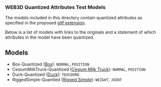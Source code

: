 ### WEB3D Quantized Attributes Test Models ###

The models included in this directory contain quantized attributes as specified in the proposed [gltf extension](https://github.com/KhronosGroup/glTF/blob/master/extensions/Vendor/WEB3D_quantized_attributes/README.md).

Below is a list of models with links to the originals and a statement of which attributes in the model have been quantized.

## Models ##

* Box-Quantized ([Box](https://github.com/KhronosGroup/glTF/tree/master/sampleModels/Box)): `NORMAL`, `POSITION`
* CesiumMilkTruck-Quantized ([Cesium Milk Truck](https://github.com/KhronosGroup/glTF/tree/master/sampleModels/CesiumMilkTruck)): `NORMAL`, `POSITION`
* Duck-Quantized ([Duck](https://github.com/KhronosGroup/glTF/tree/master/sampleModels/Duck)): `TEXCOORD`
* RiggedSimple-Quantied ([Rigged Simple](https://github.com/KhronosGroup/glTF/tree/master/sampleModels/RiggedSimple)): `WEIGHT`, `JOINT`
